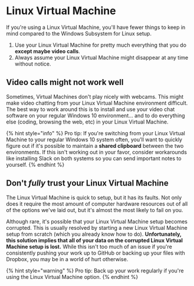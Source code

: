 # Linux Virtual Machine

If you're using a Linux Virtual Machine, you'll have fewer things to keep in mind compared to the Windows Subsystem for Linux setup.

1. Use your Linux Virtual Machine for pretty much everything that you do **except maybe video calls**.
2. Always assume your Linux Virtual Machine might disappear at any time without notice.

## Video calls might not work well

Sometimes, Virtual Machines don't play nicely with webcams. This might make video chatting from your Linux Virtual Machine environment difficult. The best way to work around this is to install and use your video chat software on your regular Windows 10 environment... and to do everything else \(coding, browsing the web, etc\) in your Linux Virtual Machine.

{% hint style="info" %}
Pro tip: If you're switching from your Linux Virtual Machine to your regular Windows 10 system often, you'll want to quickly figure out if it's possible to maintain a **shared clipboard** between the two environments. If this isn't working out in your favor, consider workarounds like installing Slack on both systems so you can send important notes to yourself.
{% endhint %}

## Don't _fully_ trust your Linux Virtual Machine

The Linux Virtual Machine is quick to setup, but it has its faults. Not only does it require the most amount of computer hardware resources out of all of the options we've laid out, but it's almost the most likely to fail on you.

Although rare, it's possible that your Linux Virtual Machine setup becomes corrupted. This is usually resolved by starting a new Linux Virtual Machine setup from scratch \(which you already know how to do\). **Unfortunately, this solution implies that all of your data on the corrupted Linux Virtual Machine setup is lost.** While this isn't too much of an issue if you're consistently pushing your work up to GitHub or backing up your files with Dropbox, you may be in a world of hurt otherwise.

{% hint style="warning" %}
Pro tip: Back up your work regularly if you're using the Linux Virtual Machine option.
{% endhint %}

